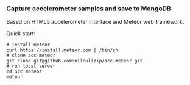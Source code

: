 ### Capture accelerometer samples and save to MongoDB

Based on HTML5 accelerometer interface and Meteor web framework.

Quick start:

    # install meteor
    curl https://install.meteor.com | /bin/sh
    # clone acc-meteor
    git clone git@github.com:nilnullzip/acc-meteor.git
    # run local server
    cd acc-meteor
    meteor
